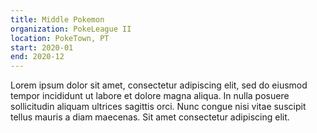 ```yaml
---
title: Middle Pokemon
organization: PokeLeague II
location: PokeTown, PT
start: 2020-01
end: 2020-12
---
```


Lorem ipsum dolor sit amet, consectetur adipiscing elit, sed do eiusmod tempor incididunt ut labore et dolore magna aliqua. In nulla posuere sollicitudin aliquam ultrices sagittis orci. Nunc congue nisi vitae suscipit tellus mauris a diam maecenas. Sit amet consectetur adipiscing elit.
